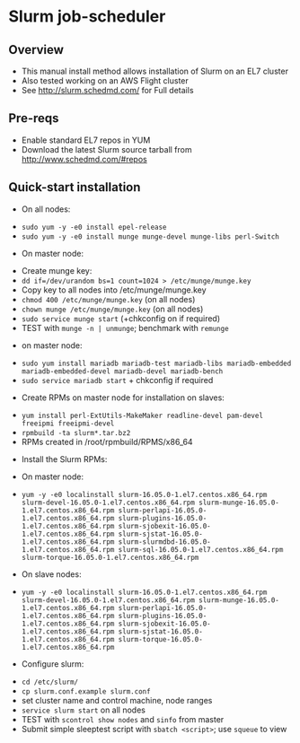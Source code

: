 # Slurm job-scheduler

## Overview

 * This manual install method allows installation of Slurm on an EL7 cluster
 * Also tested working on an AWS Flight cluster
 * See http://slurm.schedmd.com/ for Full details

## Pre-reqs
 * Enable standard EL7 repos in YUM
 * Download the latest Slurm source tarball from http://www.schedmd.com/#repos

## Quick-start installation

* On all nodes:
 - `sudo yum -y -e0 install epel-release`
 - `sudo yum -y -e0 install munge munge-devel munge-libs perl-Switch`

* On master node:
 - Create munge key:
 - `dd if=/dev/urandom bs=1 count=1024 > /etc/munge/munge.key`
 - Copy key to all nodes into /etc/munge/munge.key
 - `chmod 400 /etc/munge/munge.key` (on all nodes)
 - `chown munge /etc/munge/munge.key` (on all nodes)
 - `sudo service munge start` (+chkconfig on if required)
 - TEST with `munge -n | unmunge`; benchmark with `remunge`

* on master node:
 - `sudo yum install mariadb mariadb-test mariadb-libs mariadb-embedded mariadb-embedded-devel mariadb-devel mariadb-bench`
 - `sudo service mariadb start` + chkconfig if required

* Create RPMs on master node for installation on slaves:
 - `yum install perl-ExtUtils-MakeMaker readline-devel pam-devel freeipmi freeipmi-devel`
 - `rpmbuild -ta slurm*.tar.bz2`
 - RPMs created in /root/rpmbuild/RPMS/x86_64

* Install the Slurm RPMs:
 - On master node:
 - `yum -y -e0 localinstall slurm-16.05.0-1.el7.centos.x86_64.rpm slurm-devel-16.05.0-1.el7.centos.x86_64.rpm slurm-munge-16.05.0-1.el7.centos.x86_64.rpm slurm-perlapi-16.05.0-1.el7.centos.x86_64.rpm slurm-plugins-16.05.0-1.el7.centos.x86_64.rpm slurm-sjobexit-16.05.0-1.el7.centos.x86_64.rpm slurm-sjstat-16.05.0-1.el7.centos.x86_64.rpm slurm-slurmdbd-16.05.0-1.el7.centos.x86_64.rpm slurm-sql-16.05.0-1.el7.centos.x86_64.rpm slurm-torque-16.05.0-1.el7.centos.x86_64.rpm`

 - On slave nodes:
 - `yum -y -e0 localinstall slurm-16.05.0-1.el7.centos.x86_64.rpm slurm-devel-16.05.0-1.el7.centos.x86_64.rpm slurm-munge-16.05.0-1.el7.centos.x86_64.rpm slurm-perlapi-16.05.0-1.el7.centos.x86_64.rpm slurm-plugins-16.05.0-1.el7.centos.x86_64.rpm slurm-sjobexit-16.05.0-1.el7.centos.x86_64.rpm slurm-sjstat-16.05.0-1.el7.centos.x86_64.rpm slurm-torque-16.05.0-1.el7.centos.x86_64.rpm`

* Configure slurm:
 - `cd /etc/slurm/`
 - `cp slurm.conf.example slurm.conf`
 - set cluster name and control machine, node ranges
 - `service slurm start` on all nodes
 - TEST with `scontrol show nodes` and `sinfo` from master
 - Submit simple sleeptest script with `sbatch <script>`; use `squeue` to view